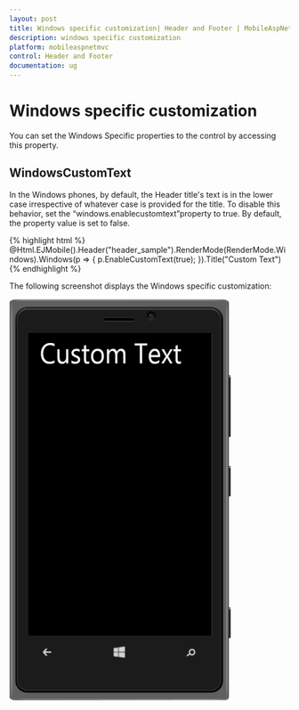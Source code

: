 ```yaml
---
layout: post
title: Windows specific customization| Header and Footer | MobileAspNetMVC | Syncfusion
description: windows specific customization
platform: mobileaspnetmvc
control: Header and Footer
documentation: ug
---
```


# Windows specific customization

You can set the Windows Specific properties to the control by accessing this property.

## WindowsCustomText

In the Windows phones, by default, the Header title's text is in the lower case irrespective of whatever case is provided for the title. To disable this behavior, set the “windows.enablecustomtext”property to true. By default, the property value is set to false.

{% highlight html %}
@Html.EJMobile().Header("header_sample").RenderMode(RenderMode.Windows).Windows(p => { p.EnableCustomText(true); }).Title("Custom Text")   
{% endhighlight  %}

The following screenshot displays the Windows specific customization:

![](Windows-specific-customization_images/Windows-specific-customization_img1.png)



